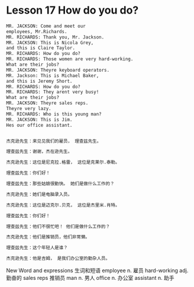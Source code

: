 # Lesson 17 How do you do?

```markdown
MR. JACKSON: Come and meet our
employees, Mr.Richards.
MR. RICHARDS: Thank you, Mr. Jackson.
MR. JACKSON: This is Nicola Grey,
and this is Claire Taylor.
MR. RICHARDS: How do you do?
MR. RICHARDS: Those women are very hard-working.
What are their jobs?
MR. JACKSON: Theyre keyboard operators.
MR. Jackson: This is Michael Baker,
and this is Jeremy Short.
MR. RICHARDS: How do you do?
MR. RICHARDS: They arent very busy!
What are their jobs?
MR. JACKSON: Theyre sales reps.
Theyre very lazy.
MR. RICHARDS: Who is this young man?
MR. JACKSON: This is Jim.
Hes our office assistant.


杰克逊先生：来见见我们的雇员， 理查兹先生。

理查兹先生：谢谢，杰在逊先生。

杰克逊先生：这位是尼克拉.格雷， 这位是克莱尔.泰勒。

理查兹先生：你们好！

理查兹先生：那些姑娘很勤快。 她们是做什么工作的？

杰克逊先生：她们是电脑录入员。

杰克逊先生：这位是迈克尔.贝克， 这位是杰里米.肖特。

理查兹先生：你们好！

理查兹先生：他们不很忙吧！ 他们是做什么工作的？

杰克逊先生：他们是推销员，他们非常懒。

理查兹先生：这个年轻人是谁？

杰克逊先生：他是吉姆， 是我们办公室的勤杂人员。
```


New Word and expressions 生词和短语
employee
n. 雇员
hard-working
adj. 勤奋的
sales reps
推销员
man
n. 男人
office
n. 办公室
assistant
n. 助手